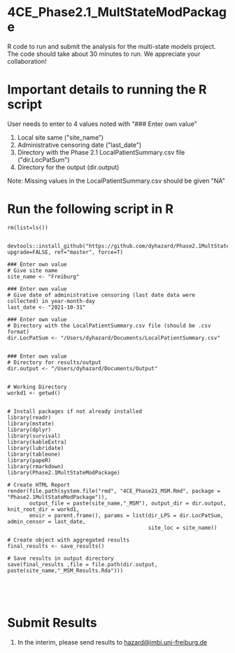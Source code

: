 # 4CE_Phase2.1_MultStateModPackage

R code to run and submit the analysis for the multi-state models project. The code should take about 30 minutes to run. We appreciate your collaboration!

# Important details to running the R script 

User needs to enter to 4 values noted with "### Enter own value"
1. Local site same ("site_name")
2. Administrative censoring date ("last_date")
3. Directory with the Phase 2.1 LocalPatientSummary.csv file ("dir.LocPatSum")
4. Directory for the output (dir.output)

Note: Missing values in the LocalPatientSummary.csv should be given "NA"

# Run the following script in R 

```{r, echo=TRUE, message=FALSE, warning=FALSE ,include=FALSE}
rm(list=ls())


devtools::install_github("https://github.com/dyhazard/Phase2.1MultStateModPackage", upgrade=FALSE, ref="master", force=T)

### Enter own value
# Give site name
site_name <- "Freiburg"

### Enter own value
# Give date of administrative censoring (last date data were collected) in year-month-day
last_date <- "2021-10-31"

### Enter own value
# Directory with the LocalPatientSummary.csv file (should be .csv format)
dir.LocPatSum <- "/Users/dyhazard/Documents/LocalPatientSummary.csv"


### Enter own value
# Directory for results/output
dir.output <- "/Users/dyhazard/Documents/Output"


# Working Directory
workd1 <- getwd()


# Install packages if not already installed
library(readr)
library(mstate)
library(dplyr)
library(survival)
library(kableExtra)
library(lubridate)
library(tableone)
library(papeR)
library(rmarkdown)
library(Phase2.1MultStateModPackage)

# Create HTML Report
render(file.path(system.file("rmd", "4CE_Phase21_MSM.Rmd", package = "Phase2.1MultStateModPackage")),
       output_file = paste(site_name,"_MSM"), output_dir = dir.output, knit_root_dir = workd1,
       envir = parent.frame(), params = list(dir_LPS = dir.LocPatSum, admin_censor = last_date,
                                             site_loc = site_name))

# Create object with aggregated results
final_results <- save_results()

# Save results in output directory
save(final_results ,file = file.path(dir.output, paste(site_name,"_MSM_Results.Rda")))





```


# Submit Results

1. In the interim, please send results to hazard@imbi.uni-freiburg.de
